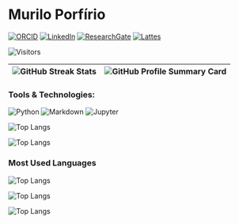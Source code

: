 # Murilo Porfírio

[![ORCID](https://img.shields.io/badge/ORCID-A8A8A8?style=for-the-badge&logo=orcid&logoColor=white)](https://orcid.org/0000-0002-7533-0763)
[![LinkedIn](https://img.shields.io/badge/LinkedIn-0077B5?style=for-the-badge&logo=linkedin&logoColor=white)](https://www.linkedin.com/in/murilo-porfírio-23820915a/)
[![ResearchGate](https://img.shields.io/badge/ResearchGate-00CCBB?style=for-the-badge&logo=researchgate&logoColor=white)](https://www.researchgate.net/profile/Murilo-Porfirio-De-Aguiar)
[![Lattes](https://img.shields.io/badge/Lattes-FFFFFF?style=for-the-badge&logo=data:image/svg+xml;base64,SUAdGVzdCBzdGVhZHkgYmFkZ2U=)](http://lattes.cnpq.br/0683651792361151)

![Visitors](https://visitor-badge.laobi.icu/badge?page_id=YOUR_USERNAME.YOUR_REPOSITORY)

| ![GitHub Streak Stats](https://github-readme-streak-stats.herokuapp.com/?user=MuriloPorfirio&hide_border=true&date_format=M%20j%5B%2C%20Y%5D&background=151515&stroke=2D3742&ring=6bbcca&fire=6bbcca&currStreakNum=ffffff&sideNums=6bbcca&currStreakLabel=6bbcca&sideLabels=ffffff&dates=ffffff) | ![GitHub Profile Summary Card](http://github-profile-summary-cards.vercel.app/api/cards/profile-details?username=MuriloPorfirio&theme=dark) |
| --- | --- |

### Tools & Technologies:
![Python](https://img.shields.io/badge/Python-3776AB?style=flat-square&logo=python&logoColor=white)
![Markdown](https://img.shields.io/badge/Markdown-000000?style=flat-square&logo=markdown&logoColor=white)
![Jupyter](https://img.shields.io/badge/Jupyter-F37626?style=flat-square&logo=Jupyter&logoColor=white)

![Top Langs](https://github-readme-stats.vercel.app/api/top-langs/?username=MuriloPorfirio&layout=compact)

![Top Langs](https://github-readme-stats.vercel.app/api/top-langs/?username=MuriloPorfirio&hide=jupyter%20notebook&layout=compact)

### Most Used Languages

![Top Langs](https://github-readme-stats.vercel.app/api/top-langs/?username=MuriloPorfirio&hide=jupyter%20notebook&layout=compact)

![Top Langs](https://github-readme-stats.vercel.app/api/top-langs/?username=MuriloPorfirio&layout=compact&token=SEU_TOKEN)

![Top Langs](https://github-readme-stats.vercel.app/api/top-langs/?username=MuriloPorfirio&layout=compact&bg_color=000000&title_color=ff69b4&text_color=ffffff&icon_color=79ff97&border_color=ffffff)




<!---
MuriloPorfirio/MuriloPorfirio is a ✨ special ✨ repository because its `README.md` (this file) appears on your GitHub profile.
You can click the Preview link to take a look at your changes.
--->
